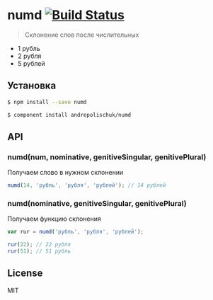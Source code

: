 # numd [![Build Status](https://travis-ci.org/andrepolischuk/numd.svg?branch=master)](https://travis-ci.org/andrepolischuk/numd)

  > Склонение слов после числительных

  * 1 рубль
  * 2 рубля
  * 5 рублей

## Установка

```sh
$ npm install --save numd
```

```sh
$ component install andrepolischuk/numd
```

## API

### numd(num, nominative, genitiveSingular, genitivePlural)

  Получаем слово в нужном склонении

```js
numd(14, 'рубль', 'рубля', 'рублей'); // 14 рублей
```

### numd(nominative, genitiveSingular, genitivePlural)

  Получаем функцию склонения

```js
var rur = numd('рубль', 'рубля', 'рублей');

rur(22); // 22 рубля
rur(51); // 51 рубль
```

## License

  MIT

